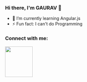 ### Hi there, I'm GAURAV 👋
- 🌱 I’m currently learning Angular.js
- ⚡ Fun fact: I can't do Programming

### Connect with me:
 <a href="https://instagram.com/gaurav_shinde_1910?utm_medium=copy_link"><img src="fa fa-instagram" width="90" height="100" align="left"></a>
